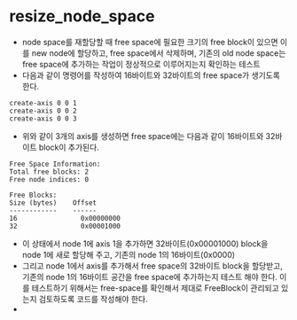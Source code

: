 # resize_node_space
- node space를 재할당할 때 free space에 필요한 크기의 free block이 있으면 이를 new node에 할당하고, free space에서 삭제하며, 기존의 old node space는 free space에 추가하는 작업이 정상적으로 이루어지는지 확인하는 테스트
- 다음과 같이 명령어를 작성하여 16바이트와 32바이트의 free space가 생기도록 한다. 
```shell
create-axis 0 0 1
create-axis 0 0 2
create-axis 0 0 3
```
- 위와 같이 3개의 axis를 생성하면 free space에는 다음과 같이 16바이트와 32바이트 block이 추가된다. 
```shell
Free Space Information:
Total free blocks: 2
Free node indices: 0

Free Blocks:
Size (bytes)    Offset
------------    ------
16                0x00000000
32                0x00001000
```
- 이 상태에서 node 1에 axis 1을 추가하면 32바이트(0x00001000) block을 node 1에 새로 할당해 주고, 기존의 node 1의 16바이트(0x0000)
- 그리고 node 1에서 axis를 추가해서 free space의 32바이트 block을 할당받고, 기존의 node 1의 16바이트 공간을 free space에 추가하는지 테스트 해야 한다. 이를 테스트하기 위해서는 free-space를 확인해서 제대로 FreeBlock이 관리되고 있는지 검토하도록 코드를 작성해야 한다. 
- 